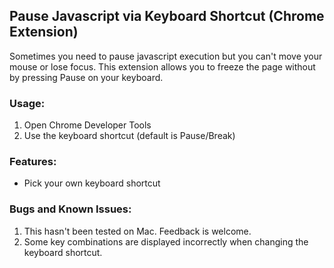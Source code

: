 ## Pause Javascript via Keyboard Shortcut (Chrome Extension)

Sometimes you need to pause javascript execution but you can't move your mouse or lose focus.
This extension allows you to freeze the page without by pressing Pause on your keyboard.

### Usage:

1. Open Chrome Developer Tools
1. Use the keyboard shortcut (default is Pause/Break)

### Features:

- Pick your own keyboard shortcut

### Bugs and Known Issues:

1. This hasn't been tested on Mac. Feedback is welcome.
1. Some key combinations are displayed incorrectly when changing the keyboard shortcut.
